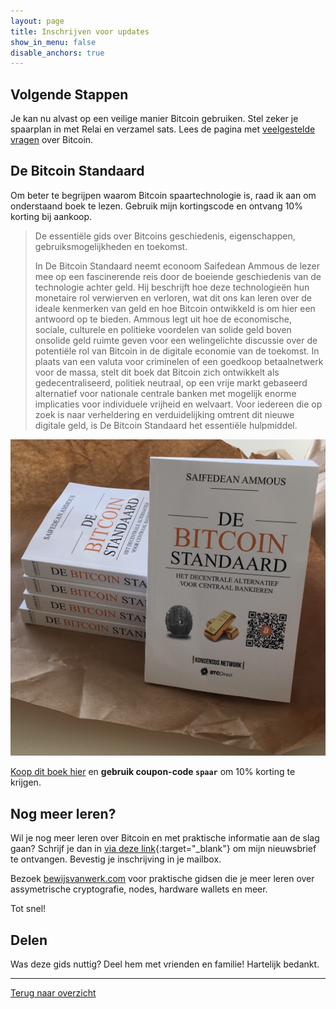 ```yaml
---
layout: page
title: Inschrijven voor updates
show_in_menu: false
disable_anchors: true
---
```


## Volgende Stappen
Je kan nu alvast op een veilige manier Bitcoin gebruiken. Stel zeker je spaarplan in met Relai en verzamel sats. Lees de pagina met [veelgestelde vragen](documentation/faq.md) over Bitcoin.

## De Bitcoin Standaard
Om beter te begrijpen waarom Bitcoin spaartechnologie is, raad ik aan om onderstaand boek te lezen. Gebruik mijn kortingscode en ontvang 10% korting bij aankoop.

> De essentiële gids over Bitcoins geschiedenis, eigenschappen, gebruiksmogelijkheden en toekomst.
>
> In De Bitcoin Standaard neemt econoom Saifedean Ammous de lezer mee op een fascinerende reis door de boeiende geschiedenis van de technologie achter geld. Hij beschrijft hoe deze technologieën hun monetaire rol verwierven en verloren, wat dit ons kan leren over de ideale kenmerken van geld en hoe Bitcoin ontwikkeld is om hier een antwoord op te bieden. Ammous legt uit hoe de economische, sociale, culturele en politieke voordelen van solide geld boven onsolide geld ruimte geven voor een welingelichte discussie over de potentiële rol van Bitcoin in de digitale economie van de toekomst. In plaats van een valuta voor criminelen of een goedkoop betaalnetwerk voor de massa, stelt dit boek dat Bitcoin zich ontwikkelt als gedecentraliseerd, politiek neutraal, op een vrije markt gebaseerd alternatief voor nationale centrale banken met mogelijk enorme implicaties voor individuele vrijheid en welvaart. Voor iedereen die op zoek is naar verheldering en verduidelijking omtrent dit nieuwe digitale geld, is De Bitcoin Standaard het essentiële hulpmiddel.

![de-bitcoin-standaard](https://github.com/SovereignNode/Spaartechnologie/blob/master/documentation/images/debitcoinstandaard.png?raw=true)

[Koop dit boek hier](debitcoinstandaard.nl/spaar) en **gebruik coupon-code `spaar`** om 10% korting te krijgen.

## Nog meer leren?
Wil je nog meer leren over Bitcoin en met praktische informatie aan de slag gaan? Schrijf je dan in [via deze link](https://bewijsvanwerk.com/signup/){:target="_blank"} om mijn nieuwsbrief te ontvangen. Bevestig je inschrijving in je mailbox.

Bezoek [bewijsvanwerk.com](https://bewijsvanwerk.com) voor praktische gidsen die je meer leren over assymetrische cryptografie, nodes, hardware wallets en meer.

Tot snel!

## Delen
Was deze gids nuttig? Deel hem met vrienden en familie! Hartelijk bedankt.

----
[Terug naar overzicht](overzicht.md)
